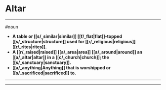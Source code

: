 # Altar
---
#noun
- **A table or [[s/_similar|similar]] [[f/_flat|flat]]-topped [[s/_structure|structure]] used for [[r/_religious|religious]] [[r/_rites|rites]].**
- **A [[r/_raised|raised]] [[a/_area|area]] [[a/_around|around]] an [[a/_altar|altar]] in a [[c/_church|church]]; the [[s/_sanctuary|sanctuary]].**
- **[[a/_anything|Anything]] that is worshipped or [[s/_sacrificed|sacrificed]] to.**
---
---
